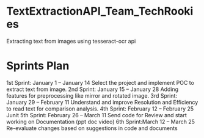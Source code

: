 # TextExtractionAPI_Team_TechRookies
Extracting text from images using tesseract-ocr api

# Sprints Plan
1st Sprint: January 1 – January 14 Select the project and implement POC to extract text from image. 
2nd Sprint: January 15 – January 28 Adding features for preprocessing like mirror and rotated image. 
3rd Sprint: January 29 – February 11 Understand and improve Resolution and Efficiency to read text for comparison analysis.
4th Sprint: February 12 – February 25 Junit
5th Sprint: February 26 – March 11 Send code for Review and start working on Documentation (ppt doc video) 
6th Sprint:March 12 – March 25 Re-evaluate changes based on suggestions in code and documents
